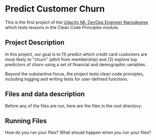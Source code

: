 # Predict Customer Churn 

This is the first project of the [Udacity ML DevOps Engineer Nanodegree](https://www.udacity.com/course/machine-learning-dev-ops-engineer-nanodegree--nd0821) which tests lessons in the Clean Code Principles module.

## Project Description

In this project, our goal is to (1) predict which credit card customers are most likely to "churn" (attrit from membership) and (2) explore top predictors of churn using a set of financial and demographic variables.

Beyond the substantive focus, the project tests clean code principles, including logging and writing tests for user-defined functions.

## Files and data description

Before any of the files are run, here are the files in the root directory:



## Running Files
How do you run your files? What should happen when you run your files?



